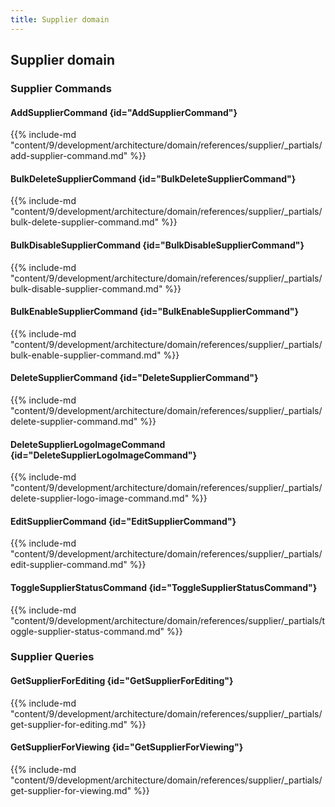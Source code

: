 ```yaml
---
title: Supplier domain
---
```


## Supplier domain

### Supplier Commands

#### AddSupplierCommand {id="AddSupplierCommand"}

{{%  include-md "content/9/development/architecture/domain/references/supplier/_partials/add-supplier-command.md" %}}
#### BulkDeleteSupplierCommand {id="BulkDeleteSupplierCommand"}

{{%  include-md "content/9/development/architecture/domain/references/supplier/_partials/bulk-delete-supplier-command.md" %}}
#### BulkDisableSupplierCommand {id="BulkDisableSupplierCommand"}

{{%  include-md "content/9/development/architecture/domain/references/supplier/_partials/bulk-disable-supplier-command.md" %}}
#### BulkEnableSupplierCommand {id="BulkEnableSupplierCommand"}

{{%  include-md "content/9/development/architecture/domain/references/supplier/_partials/bulk-enable-supplier-command.md" %}}
#### DeleteSupplierCommand {id="DeleteSupplierCommand"}

{{%  include-md "content/9/development/architecture/domain/references/supplier/_partials/delete-supplier-command.md" %}}
#### DeleteSupplierLogoImageCommand {id="DeleteSupplierLogoImageCommand"}

{{%  include-md "content/9/development/architecture/domain/references/supplier/_partials/delete-supplier-logo-image-command.md" %}}
#### EditSupplierCommand {id="EditSupplierCommand"}

{{%  include-md "content/9/development/architecture/domain/references/supplier/_partials/edit-supplier-command.md" %}}
#### ToggleSupplierStatusCommand {id="ToggleSupplierStatusCommand"}

{{%  include-md "content/9/development/architecture/domain/references/supplier/_partials/toggle-supplier-status-command.md" %}}

### Supplier Queries

#### GetSupplierForEditing {id="GetSupplierForEditing"}

{{%  include-md "content/9/development/architecture/domain/references/supplier/_partials/get-supplier-for-editing.md" %}}
#### GetSupplierForViewing {id="GetSupplierForViewing"}

{{%  include-md "content/9/development/architecture/domain/references/supplier/_partials/get-supplier-for-viewing.md" %}}
